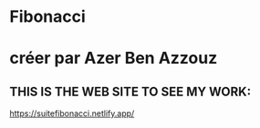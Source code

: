 # Fibonacci

# créer par Azer Ben Azzouz

## THIS IS THE WEB SITE TO SEE MY WORK:

https://suitefibonacci.netlify.app/
